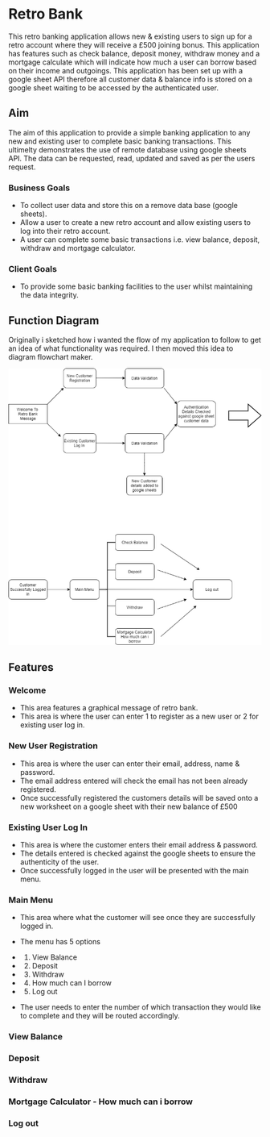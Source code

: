 # Retro Bank

This retro banking application allows new & existing users to sign up for a retro account where they will receive a £500 joining bonus. This application has features such as check balance, deposit money, withdraw money and a mortgage calculate which will indicate how much a user can borrow based on their income and outgoings. This application has been set up with a google sheet API therefore all customer data & balance info is stored on a google sheet waiting to be accessed by the authenticated user.

## Aim

The aim of this application to provide a simple banking application to any new and existing user to complete basic banking transactions. This ultimelty demonstrates the use of remote database using google sheets API. The data can be requested, read, updated and saved as per the users request. 

### Business Goals

- To collect user data and store this on a remove data base (google sheets).
- Allow a user to create a new retro account and allow existing users to log into their retro account. 
- A user can complete some basic transactions i.e. view balance, deposit, withdraw and mortgage calculator.

### Client Goals

- To provide some basic banking facilities to the user whilst maintaining the data integrity. 

## Function Diagram

Originally i sketched how i wanted the flow of my application to follow to get an idea of what functionality was required. I then moved this idea to diagram flowchart maker. 

![Flow-Chart](https://github.com/CharlesB91/retro-bank/blob/main/assets/images/flow_retro_bank-Page-2.drawio.png)

## Features

### Welcome 

- This area features a graphical message of retro bank.
- This area is where the user can enter 1 to register as a new user or 2 for existing user log in.

### New User Registration

- This area is where the user can enter their email, address, name & password.
- The email address entered will check the email has not been already registered.
- Once successfully registered the customers details will be saved onto a new worksheet on a google sheet with their new balance of £500

### Existing User Log In

- This area is where the customer enters their email address & password.
- The details entered is checked against the google sheets to ensure the authenticity of the user. 
- Once successfully logged in the user will be presented with the main menu.

### Main Menu

- This area where what the customer will see once they are successfully logged in.
- The menu has 5 options
- 1. View Balance
- 2. Deposit
- 3. Withdraw
- 4. How much can I borrow
- 5. Log out

- The user needs to enter the number of which transaction they would like to complete and they will be routed accordingly. 

### View Balance

### Deposit

### Withdraw

### Mortgage Calculator - How much can i borrow

### Log out



